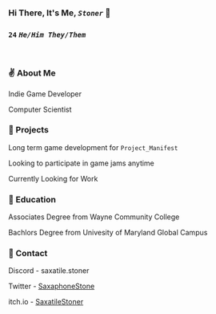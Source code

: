 <!--
**SaxatileStoner/SaxatileStoner** is a ✨ _special_ ✨ repository because its `README.md` (this file) appears on your GitHub profile.

Here are some ideas to get you started:

- 🔭 I’m currently working on ...
- 🌱 I’m currently learning ...
- 👯 I’m looking to collaborate on ...
- 🤔 I’m looking for help with ...
- 💬 Ask me about ...
- 📫 How to reach me: ...
- 😄 Pronouns: ...
- ⚡ Fun fact: ...
-->

### Hi There, It's Me, <i>`Stoner`</i> 👋
### <b>`24`</b> <i>`He/Him They/Them`</i>

<br>

### ✌️ About Me

<p>Indie Game Developer</p>
<p>Computer Scientist</p>

### 🔭 Projects

<p>Long term game development for <code>Project_Manifest</code> </p>
<p>Looking to participate in game jams anytime</p>
<p>Currently Looking for Work</p>

### 🏫 Education

<p>Associates Degree from Wayne Community College</p>
<p>Bachlors Degree from Univesity of Maryland Global Campus</p>

### 💬 Contact

<p>Discord - saxatile.stoner</p>
<p>Twitter - <a href=https://twitter.com/SaxaphoneStone>SaxaphoneStone</a></p>
<p>itch.io - <a href=https://saxatilestoner.itch.io>SaxatileStoner</a></p>

<br>
